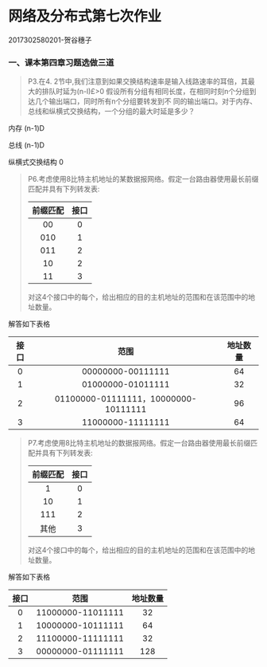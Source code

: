 # 网络及分布式第七次作业

2017302580201-贺谷穗子

### 一、课本第四章习题选做三道

> P3.在4. 2节中,我们注意到如果交换结构速率是输入线路速率的耳倍，其最大的排队时延为(n-l)£>0 假设所有分组有相同长度，在相同时刻n个分组到达几个输出端口，同时所有n个分组要转发到不 同的输出端口。对于内存、总线和纵横式交换结构，一个分组的最大时延是多少？

内存 (n-1)D

总线 (n-1)D

纵横式交换结构 0



> P6.考虑使用8比特主机地址的某数据报网络。假定一台路由器使用最长前缀匹配并具有下列转发表:
>
> | 前缀匹配 | 接口 |
> | :------: | :--: |
> |    00    |  0   |
> |   010    |  1   |
> |   011    |  2   |
> |    10    |  2   |
> |    11    |  3   |
>
> 对这4个接口中的每个，给出相应的目的主机地址的范围和在该范围中的地址数量。

解答如下表格

| 接口 |                 范围                 | 地址数量 |
| :--: | :----------------------------------: | :------: |
|  0   |          00000000-00111111           |    64    |
|  1   |          01000000-01011111           |    32    |
|  2   | 01100000-01111111，10000000-10111111 |    96    |
|  3   |          11000000-11111111           |    64    |





> P7.考虑使用8比特主机地址的数据报网络。假定一台路由器使用最长前缀匹配并具有下列转发表:
>
> | 前缀匹配 | 接口 |
> | :------: | :--: |
> |    1     |  0   |
> |    10    |  1   |
> |   111    |  2   |
> |   其他   |  3   |
>
> 对这4个接口中的每个，给出相应的目的主机地址的范围和在该范围中的地址数量。

解答如下表格

| 接口 |       范围        | 地址数量 |
| :--: | :---------------: | :------: |
|  0   | 11000000-11011111 |    32    |
|  1   | 10000000-10111111 |    64    |
|  2   | 11100000-11111111 |    32    |
|  3   | 00000000-01111111 |   128    |